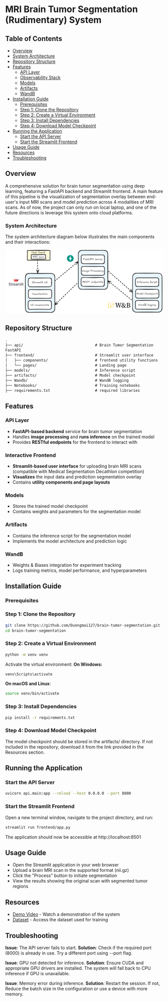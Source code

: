 <!-- omit in toc -->
# MRI Brain Tumor Segmentation (Rudimentary) System
<!-- omit in toc -->
## Table of Contents
- [Overview](#overview)
- [System Architecture](#system-architecture)
- [Repository Structure](#repository-structure)
- [Features](#features)
  - [API Layer](#api-layer)
  - [Observability Stack](#observability-stack)
  - [Models](#models)
  - [Artifacts](#artifacts)
  - [WandB](#wandb)
- [Installation Guide](#installation-guide)
  - [Prerequisites](#prerequisites)
  - [Step 1: Clone the Repository](#step-1-clone-the-repository)
  - [Step 2: Create a Virtual Environment](#step-2-create-a-virtual-environment)
  - [Step 3: Install Dependencies](#step-3-install-dependencies)
  - [Step 4: Download Model Checkpoint](#step-4-download-model-checkpoint)
- [Running the Application](#running-the-application)
  - [Start the API Server](#start-the-api-server)
  - [Start the Streamlit Frontend](#start-the-streamlit-frontend)
- [Usage Guide](#usage-guide)
- [Resources](#resources)
- [Troubleshooting](#troubleshooting)

## Overview
A comprehensive solution for brain tumor segmentation using deep learning, featuring a FastAPI backend and Streamlit frontend. A main feature of this pipeline is the visualization of segmentation overlay between end-user's input MRI scans and model prediction across 4 modalities of MRI scans. As of now, the project can only run on local laptop, and one of the future directions is leverage this system onto cloud platforms.

### System Architecture
The system architecture diagram below illustrates the main components and their interactions:

![System Architecture Diagram](images/architecture.png)

## Repository Structure
```
.
├── api/                                # Brain Tumor Segmentation FastAPI 
├── frontend/                           # Streamlit user interface
│   ├── components/                     # frontend utility functions
│   └── pages/                          # Landing page
├── models/                             # Inference script
├── artifacts/                          # Model checkpoint
├── Wandb/                              # WandB logging
├── Notebooks/                          # Training notebooks
├── requirements.txt                    # required libraries
```

## Features

### API Layer
- **FastAPI-based backend** service for brain tumor segmentation
- Handles **image processing** and **runs inference** on the trained model
- Provides **RESTful endpoints** for the frontend to interact with

### Interactive Frontend
- **Streamlit-based user interface** for uploading brain MRI scans (compatible with Medical Segmentation Decathlon competition)
- **Visualizes** the input data and prediction segmentation overlay 
- Contains **utility components and page layouts**

### Models
- Stores the trained model checkpoint
- Contains weights and parameters for the segmentation model

### Artifacts
- Contains the inference script for the segmentation model
- Implements the model architecture and prediction logic

### WandB
- Weights & Biases integration for experiment tracking
- Logs training metrics, model performance, and hyperparameters

## Installation Guide

### Prerequisites

### Step 1: Clone the Repository
```bash
git clone https://github.com/Duongmai127/brain-tumor-segmentation.git
cd brain-tumor-segmentation
```

### Step 2: Create a Virtual Environment
```bash
python -m venv venv
```
Activate the virtual environment:
**On Windows:**
```bash
venv\Scripts\activate
```
**On macOS and Linux**:
```bash
source venv/bin/activate
```
### Step 3: Install Dependencies
```bash
pip install -r requirements.txt
```

### Step 4: Download Model Checkpoint
The model checkpoint should be stored in the artifacts/ directory. If not included in the repository, download it from the link provided in the Resources section.

## Running the Application

### Start the API Server
```bash
uvicorn api.main:app --reload --host 0.0.0.0 --port 8000
```

### Start the Streamlit Frontend
Open a new terminal window, navigate to the project directory, and run:
```bash
streamlit run frontend/app.py
```
The application should now be accessible at http://localhost:8501

## Usage Guide

- Open the Streamlit application in your web browser
- Upload a brain MRI scan in the supported format (nii.gz)
- Click the "Process" button to initiate segmentation
- View the results showing the original scan with segmented tumor regions

## Resources

- [Demo Video](https://youtu.be/gHI26CsMc7g) - Watch a demonstration of the system
- [Dataset](http://medicaldecathlon.com/) - Access the dataset used for training

## Troubleshooting
**Issue**: The API server fails to start.
**Solution**: Check if the required port (8000) is already in use. Try a different port using --port flag.

**Issue**: GPU not detected for inference.
**Solution**: Ensure CUDA and appropriate GPU drivers are installed. The system will fall back to CPU inference if GPU is unavailable.

**Issue**: Memory error during inference.
**Solution**: Restart the session. If not, Reduce the batch size in the configuration or use a device with more memory.
